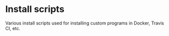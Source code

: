 # Install scripts

Various install scripts used for installing custom programs in Docker, Travis CI, etc.
